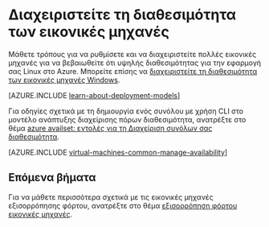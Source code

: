 <properties
    pageTitle="Διαχειριστείτε τη διαθεσιμότητα των ΣΠΣ Linux | Microsoft Azure"
    description="Μάθετε πώς μπορείτε να χρησιμοποιήσετε πολλά εικονικές μηχανές για να εξασφαλίσετε υψηλή διαθεσιμότητα για την εφαρμογή σας Linux στο Azure"
    services="virtual-machines-linux"
    documentationCenter=""
    authors="cynthn"
    manager="timlt"
    editor="tysonn"
    tags="azure-resource-manager,azure-service-management"/>

<tags
    ms.service="virtual-machines-linux"
    ms.workload="infrastructure-services"
    ms.tgt_pltfrm="vm-linux"
    ms.devlang="na"
    ms.topic="article"
    ms.date="05/25/2016"
    ms.author="cynthn"/>

# <a name="manage-the-availability-of-virtual-machines"></a>Διαχειριστείτε τη διαθεσιμότητα των εικονικές μηχανές

Μάθετε τρόπους για να ρυθμίσετε και να διαχειριστείτε πολλές εικονικές μηχανές για να βεβαιωθείτε ότι υψηλής διαθεσιμότητας για την εφαρμογή σας Linux στο Azure. Μπορείτε επίσης να [διαχειριστείτε τη διαθεσιμότητα των εικονικές μηχανές Windows](virtual-machines-windows-manage-availability.md).

[AZURE.INCLUDE [learn-about-deployment-models](../../includes/learn-about-deployment-models-both-include.md)]

Για οδηγίες σχετικά με τη δημιουργία ενός συνόλου με χρήση CLI στο μοντέλο ανάπτυξης διαχείρισης πόρων διαθεσιμότητα, ανατρέξτε στο θέμα [azure availset: εντολές για τη Διαχείριση συνόλων σας διαθεσιμότητα](../azure-cli-arm-commands.md#azure-availset-commands-to-manage-your-availability-sets).

[AZURE.INCLUDE [virtual-machines-common-manage-availability](../../includes/virtual-machines-common-manage-availability.md)]

## <a name="next-steps"></a>Επόμενα βήματα

Για να μάθετε περισσότερα σχετικά με τις εικονικές μηχανές εξισορρόπησης φόρτου, ανατρέξτε στο θέμα [εξισορρόπηση φόρτου εικονικές μηχανές](virtual-machines-linux-load-balance.md).
